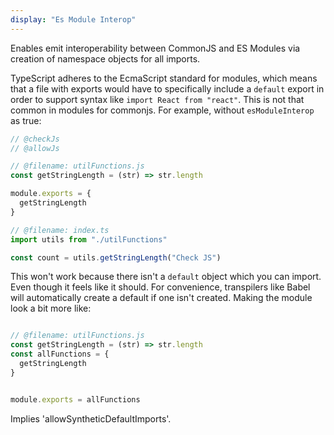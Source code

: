 ```yaml
---
display: "Es Module Interop"
---
```


Enables emit interoperability between CommonJS and ES Modules via creation of namespace objects for all imports. 

TypeScript adheres to the EcmaScript standard for modules, which means that a file with exports would have to specifically 
include a `default` export in order to support syntax like `import React from "react"`. This is not that common in 
modules for commonjs. For example, without `esModuleInterop` as true:

```ts
// @checkJs
// @allowJs

// @filename: utilFunctions.js
const getStringLength = (str) => str.length

module.exports = {
  getStringLength 
}

// @filename: index.ts
import utils from "./utilFunctions"

const count = utils.getStringLength("Check JS")
```

This won't work because there isn't a `default` object which you can import. Even though it feels like it should.
For convenience, transpilers like Babel will automatically create a default if one isn't created. Making the module look a bit more like:

```js

// @filename: utilFunctions.js
const getStringLength = (str) => str.length
const allFunctions = {
  getStringLength
}


module.exports = allFunctions
```

 Implies 'allowSyntheticDefaultImports'.
